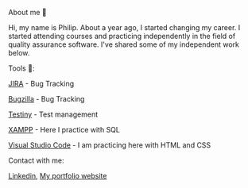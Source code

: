 About me 👋

Hi, my name is Philip. About a year ago, I started changing my career. I started attending courses and practicing independently in the field of quality assurance software. I've shared some of my independent work below.

Tools 🔧:

[JIRA](https://www.atlassian.com/software/jira) - Bug Tracking

[Bugzilla](https://www.bugzilla.org/) - Bug Tracking

[Testiny](https://www.testiny.io/) - Test management

[XAMPP](https://www.apachefriends.org/) - Here I practice with SQL

[Visual Studio Code](https://code.visualstudio.com/) - I am practicing here with HTML and CSS

Contact with me:
 
[Linkedin](https://www.linkedin.com/in/philiptoromanov), [My portfolio website](https://networkphilip.tech/?i=1)
